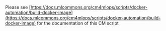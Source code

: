 Please see [https://docs.mlcommons.org/cm4mlops/scripts/docker-automation/build-docker-image](https://docs.mlcommons.org/cm4mlops/scripts/docker-automation/build-docker-image) for the documentation of this CM script

